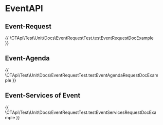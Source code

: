 # EventAPI

## Event-Request
{{ \CTApi\Test\Unit\Docs\EventRequestTest.testEventRequestDocExample }}

## Event-Agenda

{{ \CTApi\Test\Unit\Docs\EventRequestTest.testEventAgendaRequestDocExample }}

## Event-Services of Event

{{ \CTApi\Test\Unit\Docs\EventRequestTest.testEventServicesRequestDocExample }}